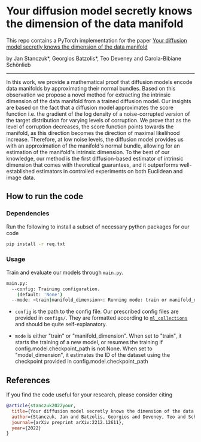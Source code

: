 # Your diffusion model secretly knows the dimension of the data manifold

This repo contains a PyTorch implementation for the paper [Your diffusion model secretly knows the dimension of the data manifold]([https://openreview.net/forum?id=PxTIG12RRHS](https://arxiv.org/abs/2212.12611))

by Jan Stanczuk*, Georgios Batzolis*, Teo Deveney and Carola-Bibiane Schönlieb

--------------------

In this work, we provide a mathematical proof that diffusion models encode data manifolds by approximating their normal bundles. Based on this observation we propose a novel method for extracting the intrinsic dimension of the data manifold from a trained diffusion model. Our insights are based on the fact that a diffusion model approximates the score function i.e. the gradient of the log density of a noise-corrupted version of the target distribution for varying levels of corruption. We prove that as the level of corruption decreases, the score function points towards the manifold, as this direction becomes the direction of maximal likelihood increase. Therefore, at low noise levels, the diffusion model provides us with an approximation of the manifold's normal bundle, allowing for an estimation of the manifold's intrinsic dimension. To the best of our knowledge, our method is the first diffusion-based estimator of intrinsic dimension that comes with theoretical guarantees, and it outperforms well-established estimators in controlled experiments on both Euclidean and image data.

## How to run the code

### Dependencies

Run the following to install a subset of necessary python packages for our code
```sh
pip install -r req.txt
```

### Usage

Train and evaluate our models through `main.py`.

```sh
main.py:
  --config: Training configuration.
    (default: 'None')
  --mode: <train|manifold_dimension>: Running mode: train or manifold_dimension
```

* `config` is the path to the config file. Our prescribed config files are provided in `configs/`. They are formatted according to [`ml_collections`](https://github.com/google/ml_collections) and should be quite self-explanatory.

* `mode` is either "train" or "manifold_dimension". When set to "train", it starts the training of a new model, or resumes the training if config.model.checkpoint_path is not None. When set to "model_dimension", it estimates the ID of the dataset using the checkpoint provided in config.model.checkpoint_path

## References

If you find the code useful for your research, please consider citing
```bib
@article{stanczuk2022your,
  title={Your diffusion model secretly knows the dimension of the data manifold},
  author={Stanczuk, Jan and Batzolis, Georgios and Deveney, Teo and Sch{\"o}nlieb, Carola-Bibiane},
  journal={arXiv preprint arXiv:2212.12611},
  year={2022}
}
```
